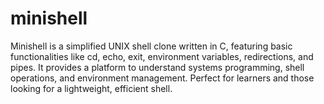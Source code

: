 # minishell
Minishell is a simplified UNIX shell clone written in C, featuring basic functionalities like cd, echo, exit, environment variables, redirections, and pipes. It provides a platform to understand systems programming, shell operations, and environment management. Perfect for learners and those looking for a lightweight, efficient shell.
